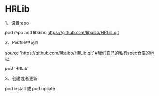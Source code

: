 # HRLib
1、设置repo

pod repo add libaibo https://github.com/libaibo/HRLib.git

2、Podfile中设置

source 'https://github.com/libaibo/HRLib.git'  #我们自己的私有spec仓库的地址

pod 'HRLib'

3、创建或者更新

pod install 或 pod update

